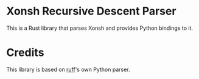 # Xonsh Recursive Descent Parser

This is a Rust library that parses Xonsh and provides Python bindings to it.


# Credits

This library is based on [ruff](https://github.com/charliermarsh/ruff)'s own Python parser.
